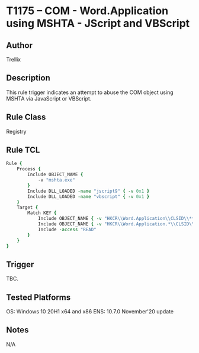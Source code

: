# T1175 – COM - Word.Application using MSHTA - JScript and VBScript

## Author
Trellix

## Description
This rule trigger indicates an attempt to abuse the COM object using MSHTA via JavaScript or VBScript. 

## Rule Class 
Registry

## Rule TCL
```tcl
Rule {
    Process {
        Include OBJECT_NAME {
            -v "mshta.exe"
        }
        Include DLL_LOADED -name "jscript9" { -v 0x1 }
        Include DLL_LOADED -name "vbscript" { -v 0x1 }
    }
    Target {
        Match KEY {
            Include OBJECT_NAME { -v "HKCR\\Word.Application\\CLSID\\**" }
            Include OBJECT_NAME { -v "HKCR\\Word.Application.*\\CLSID\\**" }
            Include -access "READ"
        }
    }
}
```

## Trigger
TBC.

## Tested Platforms
OS: Windows 10 20H1 x64 and x86
ENS: 10.7.0 November'20 update

## Notes
N/A
